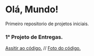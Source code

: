 # Olá, Mundo!
 Primeiro repositorio de projetos iniciais.
 
 ### 1° Projeto de Entregas.
  [Assitir ao código.](https://www.youtube.com/watch?v=1C7D0YLIIYE) //
  [Foto do código.](https://lh4.googleusercontent.com/GdU0fdP2yhttbL5CPdne2QCt25QiYaVnyYEBkaHGQrUeRFmHIi9-peaNW7TU19bDcZKP8GV5NfX9V6kByx1hNqr9tFq8yz7vQWVe5JUIOIGmjUAs2FE1A8rRc7AzObkQlQ=w1280)
